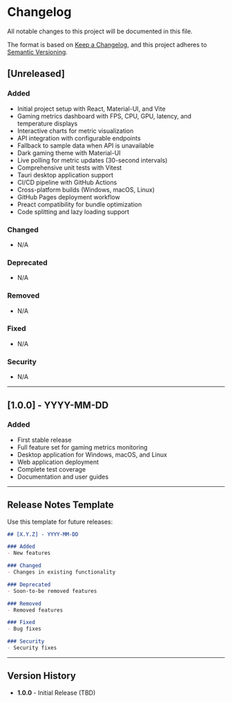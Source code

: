 # Changelog

All notable changes to this project will be documented in this file.

The format is based on [Keep a Changelog](https://keepachangelog.com/en/1.0.0/),
and this project adheres to [Semantic Versioning](https://semver.org/spec/v2.0.0.html).

## [Unreleased]

### Added
- Initial project setup with React, Material-UI, and Vite
- Gaming metrics dashboard with FPS, CPU, GPU, latency, and temperature displays
- Interactive charts for metric visualization
- API integration with configurable endpoints
- Fallback to sample data when API is unavailable
- Dark gaming theme with Material-UI
- Live polling for metric updates (30-second intervals)
- Comprehensive unit tests with Vitest
- Tauri desktop application support
- CI/CD pipeline with GitHub Actions
- Cross-platform builds (Windows, macOS, Linux)
- GitHub Pages deployment workflow
- Preact compatibility for bundle optimization
- Code splitting and lazy loading support

### Changed
- N/A

### Deprecated
- N/A

### Removed
- N/A

### Fixed
- N/A

### Security
- N/A

---

## [1.0.0] - YYYY-MM-DD

### Added
- First stable release
- Full feature set for gaming metrics monitoring
- Desktop application for Windows, macOS, and Linux
- Web application deployment
- Complete test coverage
- Documentation and user guides

---

## Release Notes Template

Use this template for future releases:

```markdown
## [X.Y.Z] - YYYY-MM-DD

### Added
- New features

### Changed
- Changes in existing functionality

### Deprecated
- Soon-to-be removed features

### Removed
- Removed features

### Fixed
- Bug fixes

### Security
- Security fixes
```

---

## Version History

- **1.0.0** - Initial Release (TBD)
